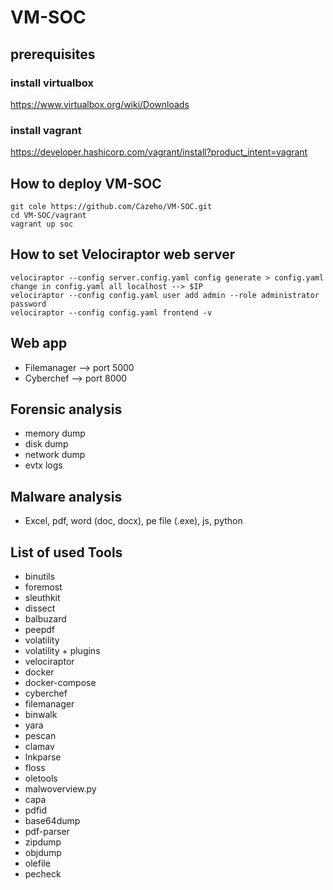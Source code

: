 # VM-SOC

## prerequisites

### install virtualbox
https://www.virtualbox.org/wiki/Downloads

### install vagrant
https://developer.hashicorp.com/vagrant/install?product_intent=vagrant

## How to deploy VM-SOC

```
git cole https://github.com/Cazeho/VM-SOC.git
cd VM-SOC/vagrant
vagrant up soc
```

## How to set Velociraptor web server

```
velociraptor --config server.config.yaml config generate > config.yaml
change in config.yaml all localhost --> $IP
velociraptor --config config.yaml user add admin --role administrator
password
velociraptor --config config.yaml frontend -v
```

## Web app

- Filemanager --> port 5000
- Cyberchef --> port 8000


## Forensic analysis

- memory dump
- disk dump
- network dump
- evtx logs

## Malware analysis

- Excel, pdf, word (doc, docx), pe file (.exe), js, python


## List of used Tools

- binutils
- foremost
- sleuthkit
- dissect
- balbuzard
- peepdf
- volatility
- volatility + plugins
- velociraptor
- docker
- docker-compose
- cyberchef
- filemanager
- binwalk
- yara
- pescan
- clamav
- lnkparse
- floss
- oletools
- malwoverview.py
- capa
- pdfid
- base64dump
- pdf-parser
- zipdump
- objdump
- olefile
- pecheck
